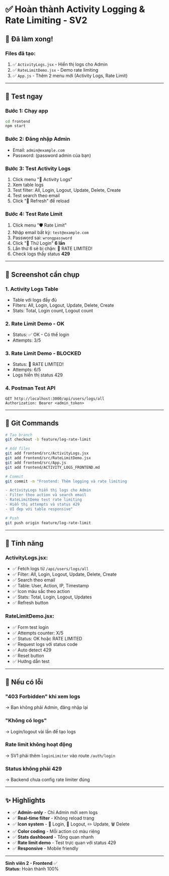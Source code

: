 # ✅ Hoàn thành Activity Logging & Rate Limiting - SV2

## 🎉 Đã làm xong!

### **Files đã tạo:**
1. ✅ `ActivityLogs.jsx` - Hiển thị logs cho Admin
2. ✅ `RateLimitDemo.jsx` - Demo rate limiting
3. ✅ `App.js` - Thêm 2 menu mới (Activity Logs, Rate Limit)

---

## 🚀 Test ngay

### **Bước 1: Chạy app**
```cmd
cd frontend
npm start
```

### **Bước 2: Đăng nhập Admin**
- Email: `admin@example.com`
- Password: (password admin của bạn)

### **Bước 3: Test Activity Logs**
1. Click menu "📜 Activity Logs"
2. Xem table logs
3. Test filter: All, Login, Logout, Update, Delete, Create
4. Test search theo email
5. Click "🔄 Refresh" để reload

### **Bước 4: Test Rate Limit**
1. Click menu "🛡️ Rate Limit"
2. Nhập email bất kỳ: `test@example.com`
3. Password sai: `wrongpassword`
4. Click "🔐 Thử Login" **6 lần**
5. Lần thứ 6 sẽ bị chặn: 🚫 RATE LIMITED!
6. Check logs thấy status **429**

---

## 📸 Screenshot cần chụp

### 1. **Activity Logs Table**
- Table với logs đầy đủ
- Filters: All, Login, Logout, Update, Delete, Create
- Stats: Total, Login count, Logout count

### 2. **Rate Limit Demo - OK**
- Status: ✅ OK - Có thể login
- Attempts: 3/5

### 3. **Rate Limit Demo - BLOCKED**
- Status: 🚫 RATE LIMITED!
- Attempts: 6/5
- Logs hiển thị status 429

### 4. **Postman Test API**
```http
GET http://localhost:3000/api/users/logs/all
Authorization: Bearer <admin_token>
```

---

## 📝 Git Commands

```bash
# Tạo branch
git checkout -b feature/log-rate-limit

# Add files
git add frontend/src/ActivityLogs.jsx
git add frontend/src/RateLimitDemo.jsx
git add frontend/src/App.js
git add frontend/ACTIVITY_LOGS_FRONTEND.md

# Commit
git commit -m "Frontend: Thêm logging và rate limiting

- ActivityLogs hiển thị logs cho Admin
- Filter theo action và search email  
- RateLimitDemo test rate limiting
- Hiển thị attempts và status 429
- UI đẹp với table responsive"

# Push
git push origin feature/log-rate-limit
```

---

## 🎯 Tính năng

### **ActivityLogs.jsx:**
- ✅ Fetch logs từ `/api/users/logs/all`
- ✅ Filter: All, Login, Logout, Update, Delete, Create
- ✅ Search theo email
- ✅ Table: User, Action, IP, Timestamp
- ✅ Icon màu sắc theo action
- ✅ Stats: Total, Login, Logout, Updates
- ✅ Refresh button

### **RateLimitDemo.jsx:**
- ✅ Form test login
- ✅ Attempts counter: X/5
- ✅ Status: OK hoặc RATE LIMITED
- ✅ Request logs với status code
- ✅ Auto detect 429
- ✅ Reset button
- ✅ Hướng dẫn test

---

## 🐛 Nếu có lỗi

### **"403 Forbidden" khi xem logs**
→ Bạn không phải Admin, đăng nhập lại

### **"Không có logs"**
→ Login/logout vài lần để tạo logs

### **Rate limit không hoạt động**
→ SV1 phải thêm `loginLimiter` vào route `/auth/login`

### **Status không phải 429**
→ Backend chưa config rate limiter đúng

---

## ✨ Highlights

- ✅ **Admin-only** - Chỉ Admin mới xem logs
- ✅ **Real-time filter** - Không reload trang
- ✅ **Icon system** - 🔐 Login, 🚪 Logout, ✏️ Update, 🗑️ Delete
- ✅ **Color coding** - Mỗi action có màu riêng
- ✅ **Stats dashboard** - Tổng quan nhanh
- ✅ **Rate limit demo** - Test trực quan với status 429
- ✅ **Responsive** - Mobile friendly

---

**Sinh viên 2 - Frontend** ✅  
**Status:** Hoàn thành 100%
